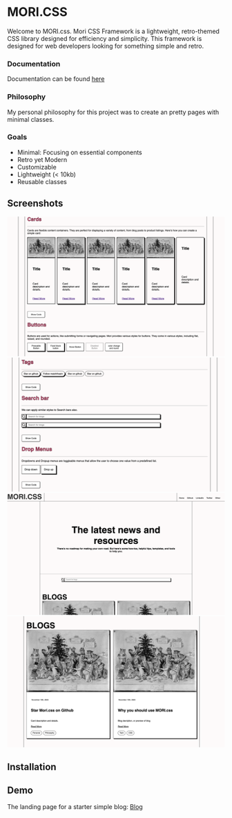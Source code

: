 # MORI.CSS



Welcome to MORI.css. Mori CSS Framework is a lightweight, retro-themed CSS library designed for efficiency and simplicity. This framework is designed for web developers looking for something simple and retro. 

### Documentation

Documentation can be found [here](https://maishathasin.github.io/mori.css) 

### Philosophy

My personal philosophy for this project was to create an pretty pages with minimal classes.

### Goals

     
* Minimal: Focusing on essential components
* Retro yet Modern
* Customizable
* Lightweight (&lt; 10kb)  
* Reusable classes



## Screenshots 

![docs](docs-pic.png)
</br>
![docs](docs-pic2.png)
</br>
![Blog](blog1.png)
</br>
![Blog](blog2.png)



## Installation 




## Demo 

The landing page for a starter simple blog: [Blog](https://maishathasin.github.io/mori.css/blog.html)
